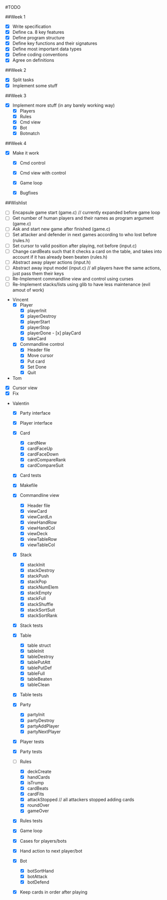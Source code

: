 #TODO

##Week 1
- [x] Write specification
- [x] Define ca. 8 key features
- [x] Define program structure
- [x] Define key functions and their signatures
- [x] Define most important data types
- [x] Define coding conventions
- [x] Agree on definitions

##Week 2
- [x] Split tasks
- [x] Implement some stuff

##Week 3
- [x] Implement more stuff (in any barely working way)
	- [x] Players
	- [x] Rules
	- [x] Cmd view
	- [x] Bot
	- [x] Botmatch
  
 ##Week 4
 - [x] Make it work
 	- [x] Cmd control
	- [x] Cmd view with control
	- [x] Game loop
	- [x] Bugfixes


##Wishlist
- [ ] Encapsule game start (game.c) // currently expanded before game loop
- [ ] Get number of human players and their names as program argument (game.c)
- [ ] Ask and start new game after finished (game.c)
- [ ] Set attacker and defender in next games according to who lost before (rules.h)
- [ ] Set cursor to valid position after playing, not before (input.c)
- [ ] Change cardBeats such that it checks a card on the table, and takes into account if it has already been beaten (rules.h)
- [ ] Abstract away player actions (input.h)
- [ ] Abstract away input model (input.c) // all players have the same actions, just pass them their keys
- [ ] Re-Implement commandline view and control using curses
- [ ] Re-Implement stacks/lists using glib to have less maintenance (evil amout of work)

- Vincent
	- [x] Player
		- [x] playerInit
		- [x] playerDestroy
		- [x] playerStart
		- [x] playerStop
		- [x] playerDone
		- [x] playCard
		- [x] takeCard
	- [x] Commandline control
		- [x] Header file
		- [x] Move cursor
		- [x] Put card
		- [x] Set Done
		- [x] Quit
- Tom
 - [x] Cursor view
 - [x] Fix 
- Valentin
	- [x] Party interface
	- [x] Player interface
	- [x] Card
		- [x] cardNew
		- [x] cardFaceUp
		- [x] cardFaceDown
		- [x] cardCompareRank
		- [x] cardCompareSuit
	- [x] Card tests
	- [x] Makefile
	- [x] Commandline view
		- [x] Header file
		- [x] viewCard
		- [x] viewCardLn
		- [x] viewHandRow
		- [x] viewHandCol
		- [x] viewDeck
		- [x] viewTableRow
		- [x] viewTableCol
	- [x] Stack
		- [x] stackInit
		- [x] stackDestroy
		- [x] stackPush
		- [x] stackPop
		- [x] stackNumElem
		- [x] stackEmpty
		- [x] stackFull
		- [x] stackShuffle
		- [x] stackSortSuit
		- [x] stackSortRank
	- [x] Stack tests
	- [x] Table
		- [x] table struct
		- [x] tableInit
		- [x] tableDestroy
		- [x] tablePutAtt
		- [x] tablePutDef
		- [x] tableFull
		- [x] tableBeaten
		- [x] tableClean
	- [x] Table tests
	- [x] Party
		- [x] partyInit
		- [x] partyDestroy
		- [x] partyAddPlayer
		- [x] partyNextPlayer
	- [x] Player tests
	- [x] Party tests
	- [ ] Rules
		- [x] deckCreate
		- [x] handCards
		- [x] isTrump
		- [x] cardBeats
		- [x] cardFits
		- [x] attackStopped // all attackers stopped adding cards
		- [x] roundOver
		- [x] gameOver
	- [x] Rules tests
	- [x] Game loop
	 - [x] Cases for players/bots
	 - [x] Hand action to next player/bot
	- [x] Bot
		- [x] botSortHand
		- [x] botAttack
		- [x] botDefend
	- [x] Keep cards in order after playing

